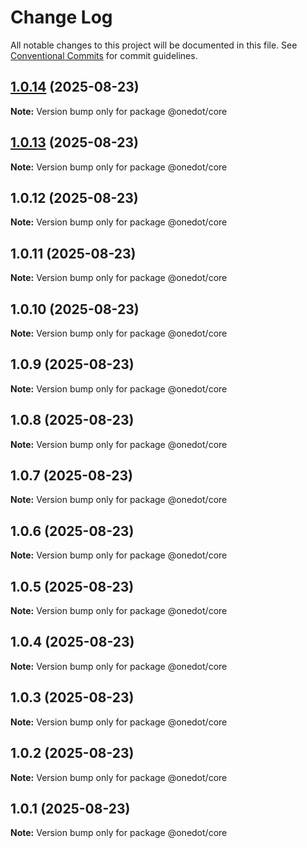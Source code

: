 # Change Log

All notable changes to this project will be documented in this file.
See [Conventional Commits](https://conventionalcommits.org) for commit guidelines.

## [1.0.14](https://github.com/onedot-js/onedot-js/compare/@onedot/core@1.0.13...@onedot/core@1.0.14) (2025-08-23)

**Note:** Version bump only for package @onedot/core





## [1.0.13](https://github.com/onedot-js/onedot-js/compare/@onedot/core@1.0.12...@onedot/core@1.0.13) (2025-08-23)

**Note:** Version bump only for package @onedot/core





## 1.0.12 (2025-08-23)

**Note:** Version bump only for package @onedot/core





## 1.0.11 (2025-08-23)

**Note:** Version bump only for package @onedot/core





## 1.0.10 (2025-08-23)

**Note:** Version bump only for package @onedot/core





## 1.0.9 (2025-08-23)

**Note:** Version bump only for package @onedot/core





## 1.0.8 (2025-08-23)

**Note:** Version bump only for package @onedot/core





## 1.0.7 (2025-08-23)

**Note:** Version bump only for package @onedot/core





## 1.0.6 (2025-08-23)

**Note:** Version bump only for package @onedot/core





## 1.0.5 (2025-08-23)

**Note:** Version bump only for package @onedot/core





## 1.0.4 (2025-08-23)

**Note:** Version bump only for package @onedot/core





## 1.0.3 (2025-08-23)

**Note:** Version bump only for package @onedot/core





## 1.0.2 (2025-08-23)

**Note:** Version bump only for package @onedot/core





## 1.0.1 (2025-08-23)

**Note:** Version bump only for package @onedot/core
